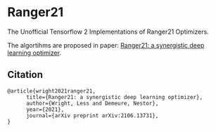 # Ranger21
The Unofficial Tensorflow 2 Implementations of Ranger21 Optimizers.

The algortihms are proposed in paper: 
[Ranger21: a synergistic deep learning optimizer](https://arxiv.org/abs/2106.13731).
 
## Citation

```shell 
@article{wright2021ranger21,
      title={Ranger21: a synergistic deep learning optimizer}, 
      author={Wright, Less and Demeure, Nestor},
      year={2021},
      journal={arXiv preprint arXiv:2106.13731},
}

```
